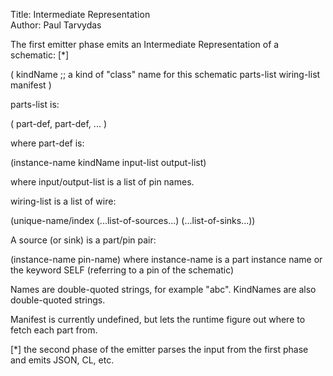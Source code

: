 Title: Intermediate Representation  
Author: Paul Tarvydas

The first emitter phase emits an Intermediate Representation of a schematic: [*]


(
  kindName  ;; a kind of "class" name for this schematic
  parts-list
  wiring-list
  manifest
)


parts-list is:

( part-def, part-def, ... )

where part-def is:

(instance-name kindName input-list output-list)

where input/output-list is a list of pin names.


wiring-list is a list of wire:

(unique-name/index (...list-of-sources...) (...list-of-sinks...))

A source (or sink) is a part/pin pair:

(instance-name pin-name)
where instance-name is a part instance name or the keyword SELF (referring to a pin of the schematic)

Names are double-quoted strings, for example "abc".  KindNames are also double-quoted strings.

Manifest is currently undefined, but lets the runtime figure out where to fetch each part from.



[*] the second phase of the emitter parses the input from the first phase and emits JSON, CL, etc.

